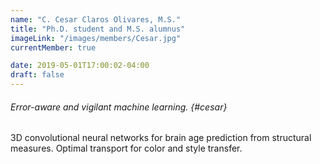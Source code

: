 ```yaml
---
name: "C. Cesar Claros Olivares, M.S."
title: "Ph.D. student and M.S. alumnus"
imageLink: "/images/members/Cesar.jpg"
currentMember: true

date: 2019-05-01T17:00:02-04:00
draft: false
---
```


###### Error-aware and vigilant machine learning. {#cesar}
3D convolutional neural networks for brain age prediction from structural measures.  Optimal transport for color and style transfer.
